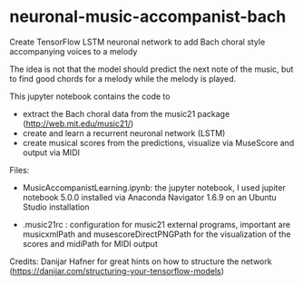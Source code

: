 # neuronal-music-accompanist-bach
Create TensorFlow LSTM neuronal network to add Bach choral style accompanying voices to a melody

The idea is not that the model should predict the next note of the music, but to find good chords for a melody while the melody is played.

This jupyter notebook contains the code to
- extract the Bach choral data from the music21 package (http://web.mit.edu/music21/)
- create and learn a recurrent neuronal network (LSTM)
- create musical scores from the predictions, visualize via MuseScore and output via MIDI


Files:

- MusicAccompanistLearning.ipynb: the jupyter notebook, I used jupiter notebook 5.0.0 installed via Anaconda Navigator 1.6.9 on an Ubuntu Studio installation

- .music21rc : configuration for music21 external programs, important are musicxmlPath and musescoreDirectPNGPath for the visualization of the scores and midiPath for MIDI output

Credits:
Danijar Hafner for great hints on how to structure the network (https://danijar.com/structuring-your-tensorflow-models)






